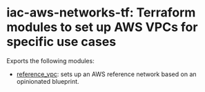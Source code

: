# iac-aws-networks-tf: Terraform modules to set up AWS VPCs for specific use cases

Exports the following modules:

* [reference_vpc](modules/reference_vpc/README.md): sets up an AWS reference network based on an opinionated blueprint.